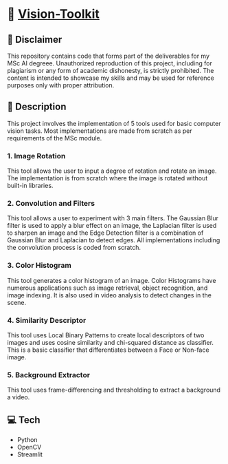 # :eyes: [Vision-Toolkit](https://vision-toolkit.streamlit.app/)

## :loudspeaker: Disclaimer

This repository contains code that forms part of the deliverables for my MSc AI degreee. Unauthorized reproduction of this project, including for plagiarism or any form of academic dishonesty, is strictly prohibited. The content is intended to showcase my skills and may be used for reference purposes only with proper attribution.

## :scroll: Description

This project involves the implementation of 5 tools used for basic computer vision tasks. Most implementations are made from scratch as per requirements of the MSc module.

### 1. Image Rotation

This tool allows the user to input a degree of rotation and rotate an image. The implementation is from scratch where the image is rotated without built-in libraries.

### 2. Convolution and Filters

This tool allows a user to experiment with 3 main filters. The Gaussian Blur filter is used to apply a blur effect on an image, the Laplacian filter is used to sharpen an image and the Edge Detection filter is a combination of Gaussian Blur and Laplacian to detect edges. All implementations including the convolution process is coded from scratch.

### 3. Color Histogram

This tool generates a color histogram of an image. Color Histograms have numerous applications such as image retrieval, object recognition, and image indexing. It is also used in video analysis to detect changes in the scene.

### 4. Similarity Descriptor

This tool uses Local Binary Patterns to create local descriptors of two images and uses cosine similarity and chi-squared distance as classifier. This is a basic classifier that differentiates between a Face or Non-face image.

### 5. Background Extractor

This tool uses frame-differencing and thresholding to extract a background a video.


## :computer: Tech

- Python
- OpenCV
- Streamlit
